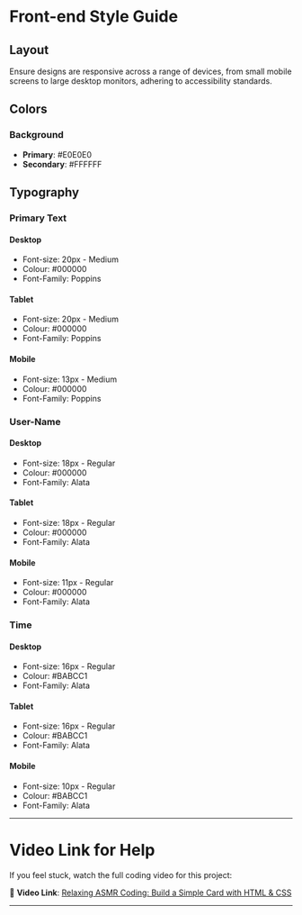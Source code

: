 # Front-end Style Guide

## Layout

Ensure designs are responsive across a range of devices, from small mobile screens to large desktop monitors, adhering to accessibility standards.

## Colors

### Background

- **Primary**: #E0E0E0
- **Secondary**: #FFFFFF

## Typography

### Primary Text

#### Desktop

- Font-size: 20px - Medium
- Colour: #000000
- Font-Family: Poppins

#### Tablet

- Font-size: 20px - Medium
- Colour: #000000
- Font-Family: Poppins

#### Mobile

- Font-size: 13px - Medium
- Colour: #000000
- Font-Family: Poppins

### User-Name

#### Desktop

- Font-size: 18px - Regular
- Colour: #000000
- Font-Family: Alata

#### Tablet

- Font-size: 18px - Regular
- Colour: #000000
- Font-Family: Alata

#### Mobile

- Font-size: 11px - Regular
- Colour: #000000
- Font-Family: Alata

### Time

#### Desktop

- Font-size: 16px - Regular
- Colour: #BABCC1
- Font-Family: Alata

#### Tablet

- Font-size: 16px - Regular
- Colour: #BABCC1
- Font-Family: Alata

#### Mobile

- Font-size: 10px - Regular
- Colour: #BABCC1
- Font-Family: Alata

---

# Video Link for Help

If you feel stuck, watch the full coding video for this project:

🔗 **Video Link**: [Relaxing ASMR Coding: Build a Simple Card with HTML & CSS](https://www.youtube.com/watch?v=KJpjgSC0tEg&t=316s)

---
